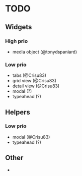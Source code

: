 TODO
====

## Widgets

### High prio

 - media object (@tonydspaniard)

### Low prio

 - tabs (@Crisu83)
 - grid view (@Crisu83)
 - detail view (@Crisu83)
 - modal (?)
 - typeahead (?)

## Helpers

### Low prio

 - modal (@Crisu83)
 - typeahead (?)

## Other

 -